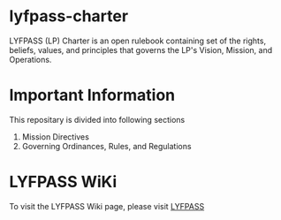 # lyfpass-charter
LYFPASS (LP) Charter is an open rulebook containing set of the rights, beliefs, values, and principles that governs the LP's Vision, Mission, and Operations.
# Important Information
This repositary is divided into following sections
1. Mission Directives
2. Governing Ordinances, Rules, and Regulations

# LYFPASS WiKi
To visit the LYFPASS Wiki page, please visit [LYFPASS](https://github.com/sarabconsulting/lyfpass-charter.github.io/wiki)
